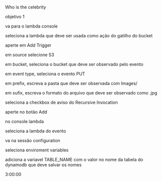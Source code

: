 <PENDENTE>

Who is the celebrity

objetivo 1

va para o lambda console

seleciona a lambda que deve ser usada como ação do gatilho do bucket

aperte em Add Trigger

em source selecione S3

em bucket, seleciona o bucket que deve ser observado pelo evento

em event type, seleciona o evento PUT

em prefix, escreva a pasta que deve ser observada com Images/

em sufix, escreva o formato do arquivo que deve ser observado como .jpg

seleciona a checkbox de aviso do Recursive Invocation

aperte no botão Add

no console lambda

seleciona a lambda do evento

va na sessão configuration

seleciona enviroment variables

adiciona a variavel TABLE_NAME com o valor no nome da tabela do dynamodb que deve salvar os nomes

3:00:00

